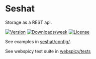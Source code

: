 Seshat
===========

Storage as a REST api.

[![Version](https://img.shields.io/npm/v/@enspirit/seshat.svg)](https://npmjs.org/package/@enspirit/seshat)
[![Downloads/week](https://img.shields.io/npm/dw/@enspirit/seshat.svg)](https://npmjs.org/package/@enspirit/seshat)
[![License](https://img.shields.io/npm/l/@enspirit/seshat.svg)](https://github.com/enspirit/seshat/blob/master/seshat/package.json)

See examples in [seshat/config/](https://github.com/enspirit/seshat/tree/master/seshat/config).

See webspicy test suite in [webspicy/tests](https://github.com/enspirit/seshat/tree/master/webspicy/tests)

